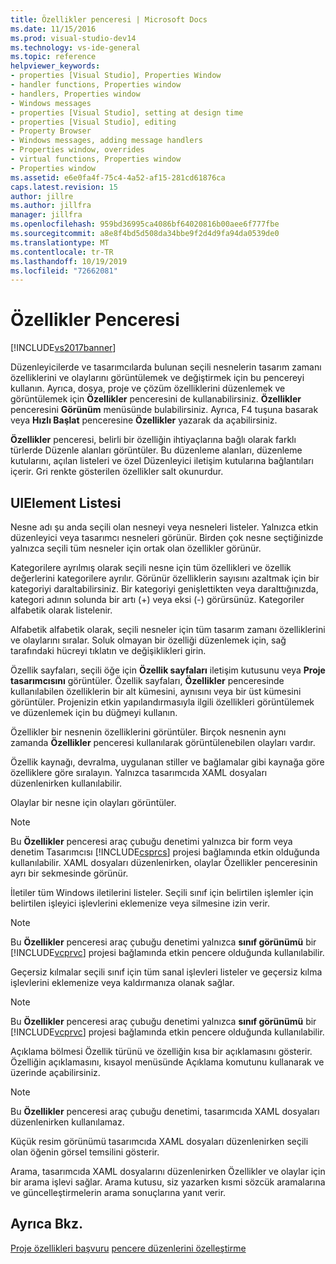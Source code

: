 ```yaml
---
title: Özellikler penceresi | Microsoft Docs
ms.date: 11/15/2016
ms.prod: visual-studio-dev14
ms.technology: vs-ide-general
ms.topic: reference
helpviewer_keywords:
- properties [Visual Studio], Properties Window
- handler functions, Properties window
- handlers, Properties window
- Windows messages
- properties [Visual Studio], setting at design time
- properties [Visual Studio], editing
- Property Browser
- Windows messages, adding message handlers
- Properties window, overrides
- virtual functions, Properties window
- Properties window
ms.assetid: e6e0fa4f-75c4-4a52-af15-281cd61876ca
caps.latest.revision: 15
author: jillre
ms.author: jillfra
manager: jillfra
ms.openlocfilehash: 959bd36995ca4086bf64020816b00aee6f777fbe
ms.sourcegitcommit: a8e8f4bd5d508da34bbe9f2d4d9fa94da0539de0
ms.translationtype: MT
ms.contentlocale: tr-TR
ms.lasthandoff: 10/19/2019
ms.locfileid: "72662081"
---
```

# <a name="properties-window"></a>Özellikler Penceresi
[!INCLUDE[vs2017banner](../../includes/vs2017banner.md)]

Düzenleyicilerde ve tasarımcılarda bulunan seçili nesnelerin tasarım zamanı özelliklerini ve olaylarını görüntülemek ve değiştirmek için bu pencereyi kullanın. Ayrıca, dosya, proje ve çözüm özelliklerini düzenlemek ve görüntülemek için **Özellikler** penceresini de kullanabilirsiniz. **Özellikler** penceresini **Görünüm** menüsünde bulabilirsiniz. Ayrıca, F4 tuşuna basarak veya **Hızlı Başlat** penceresine **Özellikler** yazarak da açabilirsiniz.

 **Özellikler** penceresi, belirli bir özelliğin ihtiyaçlarına bağlı olarak farklı türlerde Düzenle alanları görüntüler. Bu düzenleme alanları, düzenleme kutularını, açılan listeleri ve özel Düzenleyici iletişim kutularına bağlantıları içerir. Gri renkte gösterilen özellikler salt okunurdur.

## <a name="uielement-list"></a>UIElement Listesi
 Nesne adı şu anda seçili olan nesneyi veya nesneleri listeler. Yalnızca etkin düzenleyici veya tasarımcı nesneleri görünür. Birden çok nesne seçtiğinizde yalnızca seçili tüm nesneler için ortak olan özellikler görünür.

 Kategorilere ayrılmış olarak seçili nesne için tüm özellikleri ve özellik değerlerini kategorilere ayrılır. Görünür özelliklerin sayısını azaltmak için bir kategoriyi daraltabilirsiniz. Bir kategoriyi genişlettikten veya daralttığınızda, kategori adının solunda bir artı (+) veya eksi (-) görürsünüz. Kategoriler alfabetik olarak listelenir.

 Alfabetik alfabetik olarak, seçili nesneler için tüm tasarım zamanı özelliklerini ve olaylarını sıralar. Soluk olmayan bir özelliği düzenlemek için, sağ tarafındaki hücreyi tıklatın ve değişiklikleri girin.

 Özellik sayfaları, seçili öğe için **Özellik sayfaları** iletişim kutusunu veya **Proje tasarımcısını** görüntüler. Özellik sayfaları, **Özellikler** penceresinde kullanılabilen özelliklerin bir alt kümesini, aynısını veya bir üst kümesini görüntüler. Projenizin etkin yapılandırmasıyla ilgili özellikleri görüntülemek ve düzenlemek için bu düğmeyi kullanın.

 Özellikler bir nesnenin özelliklerini görüntüler. Birçok nesnenin aynı zamanda **Özellikler** penceresi kullanılarak görüntülenebilen olayları vardır.

 Özellik kaynağı, devralma, uygulanan stiller ve bağlamalar gibi kaynağa göre özelliklere göre sıralayın. Yalnızca tasarımcıda XAML dosyaları düzenlenirken kullanılabilir.

 Olaylar bir nesne için olayları görüntüler.

> [!NOTE]
> Bu **Özellikler** penceresi araç çubuğu denetimi yalnızca bir form veya denetim Tasarımcısı [!INCLUDE[csprcs](../../includes/csprcs-md.md)] projesi bağlamında etkin olduğunda kullanılabilir. XAML dosyaları düzenlenirken, olaylar Özellikler penceresinin ayrı bir sekmesinde görünür.

 İletiler tüm Windows iletilerini listeler. Seçili sınıf için belirtilen işlemler için belirtilen işleyici işlevlerini eklemenize veya silmesine izin verir.

> [!NOTE]
> Bu **Özellikler** penceresi araç çubuğu denetimi yalnızca **sınıf görünümü** bir [!INCLUDE[vcprvc](../../includes/vcprvc-md.md)] projesi bağlamında etkin pencere olduğunda kullanılabilir.

 Geçersiz kılmalar seçili sınıf için tüm sanal işlevleri listeler ve geçersiz kılma işlevlerini eklemenize veya kaldırmanıza olanak sağlar.

> [!NOTE]
> Bu **Özellikler** penceresi araç çubuğu denetimi yalnızca **sınıf görünümü** bir [!INCLUDE[vcprvc](../../includes/vcprvc-md.md)] projesi bağlamında etkin pencere olduğunda kullanılabilir.

 Açıklama bölmesi Özellik türünü ve özelliğin kısa bir açıklamasını gösterir. Özelliğin açıklamasını, kısayol menüsünde Açıklama komutunu kullanarak ve üzerinde açabilirsiniz.

> [!NOTE]
> Bu **Özellikler** penceresi araç çubuğu denetimi, tasarımcıda XAML dosyaları düzenlenirken kullanılamaz.

 Küçük resim görünümü tasarımcıda XAML dosyaları düzenlenirken seçili olan öğenin görsel temsilini gösterir.

 Arama, tasarımcıda XAML dosyalarını düzenlenirken Özellikler ve olaylar için bir arama işlevi sağlar. Arama kutusu, siz yazarken kısmi sözcük aramalarına ve güncelleştirmelerin arama sonuçlarına yanıt verir.

## <a name="see-also"></a>Ayrıca Bkz.
 [Proje özellikleri başvuru](../../ide/reference/project-properties-reference.md) [pencere düzenlerini özelleştirme](../../ide/customizing-window-layouts-in-visual-studio.md)
